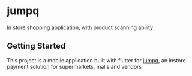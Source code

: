# jumpq

In store shopping application, with product scanning ability

## Getting Started

This project is a mobile application built with flutter for [jumpq](https://myjumpq.net), an instore payment solution for supermarkets, malls and vendors
